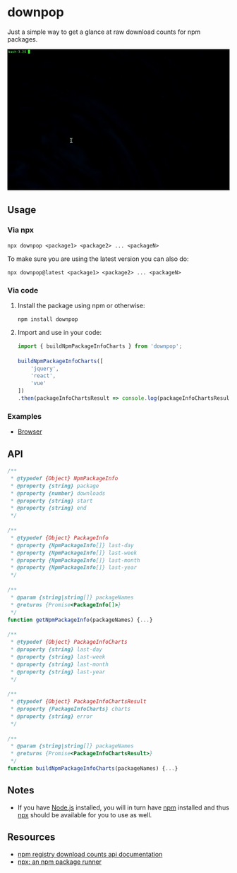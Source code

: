 # downpop
Just a simple way to get a glance at raw download counts for npm packages.

![downpop usage](./downpop-usage.gif)

## Usage

### Via npx
```
npx downpop <package1> <package2> ... <packageN>
```

To make sure you are using the latest version you can also do:
```
npx downpop@latest <package1> <package2> ... <packageN>
```

### Via code
1. Install the package using npm or otherwise:
    ```
    npm install downpop
    ```
2. Import and use in your code:
    ```javascript
    import { buildNpmPackageInfoCharts } from 'downpop';

   buildNpmPackageInfoCharts([
        'jquery',
        'react',
        'vue'
    ])
    .then(packageInfoChartsResult => console.log(packageInfoChartsResult.charts['last-month']));
    ```

### Examples
- [Browser](https://codepen.io/rcasto/pen/LYGQbPy)

## API
```javascript
/**
 * @typedef {Object} NpmPackageInfo
 * @property {string} package
 * @property {number} downloads
 * @property {string} start
 * @property {string} end
 */

/**
 * @typedef {Object} PackageInfo
 * @property {NpmPackageInfo[]} last-day
 * @property {NpmPackageInfo[]} last-week
 * @property {NpmPackageInfo[]} last-month
 * @property {NpmPackageInfo[]} last-year
 */

/**
 * @param {string|string[]} packageNames
 * @returns {Promise<PackageInfo[]>}
 */
function getNpmPackageInfo(packageNames) {...}

/**
 * @typedef {Object} PackageInfoCharts
 * @property {string} last-day
 * @property {string} last-week
 * @property {string} last-month
 * @property {string} last-year
 */

/**
 * @typedef {Object} PackageInfoChartsResult
 * @property {PackageInfoCharts} charts
 * @property {string} error
 */ 

/**
 * @param {string|string[]} packageNames 
 * @returns {Promise<PackageInfoChartsResult>}
 */
function buildNpmPackageInfoCharts(packageNames) {...}
```

## Notes
- If you have [Node.js](https://nodejs.org) installed, you will in turn have [npm](https://www.npmjs.com/get-npm) installed and thus [npx](https://github.com/npm/npx) should be available for you to use as well.

## Resources
- [npm registry download counts api documentation](https://github.com/npm/registry/blob/master/docs/download-counts.md)
- [npx: an npm package runner](https://medium.com/@maybekatz/introducing-npx-an-npm-package-runner-55f7d4bd282b)
